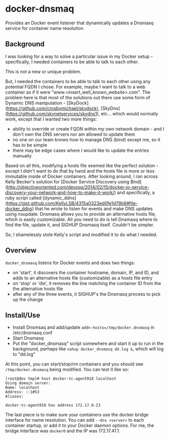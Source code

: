# docker-dnsmaq
Provides an Docker event listener that dynamically updates a Dnsmasq service for container name resolution

## Background
I was looking for a way to solve a particular issue in my Docker setup - specifically, I needed containers to be able to talk to each other.

This is not a new or unique problem.

But, I needed the containers to be able to talk to each other using any potential FQDN I chose.  For example, maybe I want to talk to a web container as if it were "www.<insert_well_known_website>.com".  The problem here is that most of the solutions out there use some form of Dynamic DNS manipulation - [SkyDock] (https://github.com/crosbymichael/skydock), [SkyDns] (https://github.com/skynetservices/skydns1), etc...  which would normally work, except that I wanted two more things:

* ability to override or create FQDN within my own network domain - and I don't own the DNS servers nor am allowed to update them
* no one on our team knows how to manage DNS (bind) except me, so it has to be simple
* there may be edge cases where I would like to update the entries manually

Based on all this, modifying a hosts file seemed like the perfect solution - except I didn't want to do that by hand and the hosts file is more or less immutable inside of Docker containers.  After looking around, I ran across Kelly Becker's solution for [Docker Service Discovery using Bind] (http://objectiveoriented.com/devops/2014/02/15/docker-io-service-discovery-your-network-and-how-to-make-it-work/) and specifically, a ruby script called [dynamic_ddns] (https://gist.github.com/KellyLSB/4315a0323ed0fe1d79b6#file-docker_ddns) that he wrote to listen for events and make DNS updates using nsupdate.  Dnsmasq allows you to provide an alternative hosts file, which is easily customizable.  All you need to do is tell Dnsmasq where to find the file, update it, and SIGHUP Dnsmasq itself.  Couldn't be simpler.

So, I shamelessly stole Kelly's script and modified it to do what I needed.

## Overview
`docker_dnsmasq` listens for Docker events and does two things:

* on 'start', it discovers the container hostname, domain, IP, and ID, and adds to an alternative hosts file (customizable) as a hosts file entry
* on 'stop' or 'die', it removes the line matching the container ID from the the alternative hosts file
* after any of the three events, it SIGHUP's the Dnsmasq process to pick up the change

## Install/Use

* Install Dnsmsaq and add/update ```addn-hosts=/tmp/docker.dnsmasq``` in /etc/dnsmasq.conf
* Start Dnsmasq
* Put the "docker_dnsmasq" script somewhere and start it up to run in the background, perhaps like ```nohup docker_dnsmasq dd.log &```, which will log to "dd.log"

At this point, you can start/stop/rm containers and you should see `/tmp/docker.dnsmasq` being modified.  You can test it like so:

```
[root@dev tmp]# host docker-tc-agent018 localhost
Using domain server:
Name: localhost
Address: ::1#53
Aliases:

docker-tc-agent018 has address 172.17.0.23
```

The last piece is to make sure your containers use the docker bridge interface for name resolution.  You can add `--dns <server>` to each container startup, or add it to your Docker daemon options.  For me, the bridge interface was `docker0` and the IP was 172.17.41.1.



